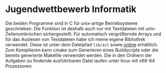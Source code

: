 # Jugendwettbewerb Informatik

Die beiden Programme sind in C für unix-artige Betriebsysteme geschrieben.
Die Funktion ist deshalb auch nur mit Textdateien mit unix-Zeilenumbrüchen sichergestellt.
Für automatisch vergrößernde Arrays und für das Auslesen von Textdateien habe ich meine eigene Bibliothek verwendet.
Diese ist unter dem Dateipfad `lib/acl` sowie [online](https://git.redstoneunion.de/MrGeorgen/advanced_C_standard_library) erhältlich.
Zum Kompilieren kann cmake zum Generieren eines Buildscripts oder die bereits generierte Makefile verwendet werden.
Die in den Ordnern der Aufgaben zu findende ausführbaren Datei laufen unter linux mit x68-64 Prozessoren.
